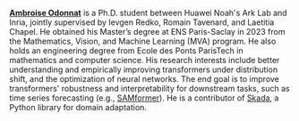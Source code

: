 [**Ambroise Odonnat**]([https://tommoral.github.io/about.html](https://ambroiseodt.github.io/)) is a Ph.D. student between Huawei Noah's Ark Lab and Inria, jointly supervised by Ievgen Redko, Romain Tavenard, and Laetitia Chapel. He obtained his Master’s degree at ENS Paris-Saclay in 2023 from the Mathematics, Vision, and Machine Learning (MVA) program. He also holds an engineering degree from Ecole des Ponts ParisTech in mathematics and computer science. His research interests include better understanding and empirically improving transformers under distribution shift, and the optimization of neural networks. The end goal is to improve transformers' robustness and interpretability for downstream tasks, such as time series forecasting (e.g., [SAMformer](https://arxiv.org/pdf/2402.10198)). He is a contributor of [Skada](https://scikit-adaptation.github.io/), a Python library for domain adaptation. 
